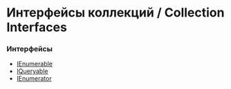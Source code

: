 # Интерфейсы коллекций / Collection Interfaces

### Интерфейсы
- [IEnumerable](ienumerable.md)
- [IQueryable](iqueryable.md)
- [IEnumerator](ienumerator.md)